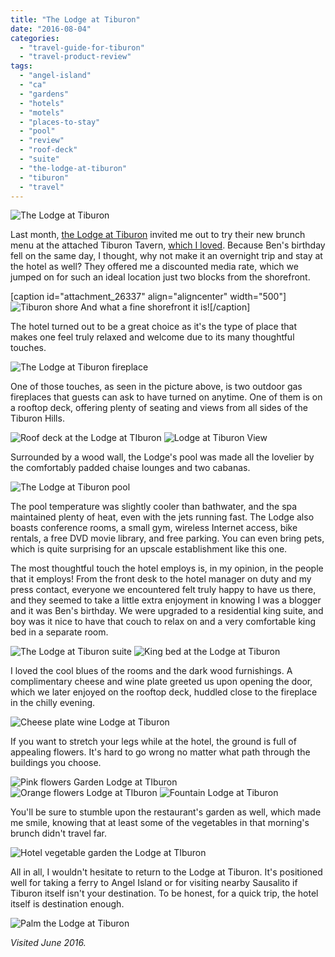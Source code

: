 ```yaml
---
title: "The Lodge at Tiburon"
date: "2016-08-04"
categories: 
  - "travel-guide-for-tiburon"
  - "travel-product-review"
tags: 
  - "angel-island"
  - "ca"
  - "gardens"
  - "hotels"
  - "motels"
  - "places-to-stay"
  - "pool"
  - "review"
  - "roof-deck"
  - "suite"
  - "the-lodge-at-tiburon"
  - "tiburon"
  - "travel"
---
```


![The Lodge at Tiburon](http://s3.amazonaws.com/thegourmez-wpmedia/2016/08/Tiburon-Lodge-31-copy-500x333.jpg)

Last month, [the Lodge at Tiburon](https://huzza.io/wineantics/live-stream/wine-antics-wbc16-livestream-3) invited me out to try their new brunch menu at the attached Tiburon Tavern, [which I loved](http://thegourmez.com/2016/07/06/new-brunch-and-chef-at-tiburon-tavern/). Because Ben's birthday fell on the same day, I thought, why not make it an overnight trip and stay at the hotel as well? They offered me a discounted media rate, which we jumped on for such an ideal location just two blocks from the shorefront.

\[caption id="attachment\_26337" align="aligncenter" width="500"\]![Tiburon shore](http://s3.amazonaws.com/thegourmez-wpmedia/2016/08/Tiburon-04-500x333.jpg) And what a fine shorefront it is!\[/caption\]

The hotel turned out to be a great choice as it's the type of place that makes one feel truly relaxed and welcome due to its many thoughtful touches.

![The Lodge at Tiburon fireplace](http://s3.amazonaws.com/thegourmez-wpmedia/2016/08/Tiburon-Lodge-35-copy-500x333.jpg)

One of those touches, as seen in the picture above, is two outdoor gas fireplaces that guests can ask to have turned on anytime. One of them is on a rooftop deck, offering plenty of seating and views from all sides of the Tiburon Hills.

![Roof deck at the Lodge at TIburon](http://s3.amazonaws.com/thegourmez-wpmedia/2016/08/Tiburon-Lodge-18-copy-500x324.jpg) ![Lodge at Tiburon View](http://s3.amazonaws.com/thegourmez-wpmedia/2016/08/Tiburon-Lodge-21-500x334.jpg)

Surrounded by a wood wall, the Lodge's pool was made all the lovelier by the comfortably padded chaise lounges and two cabanas.

![The Lodge at Tiburon pool](http://s3.amazonaws.com/thegourmez-wpmedia/2016/08/Tiburon-Lodge-28_1-1024x361.jpg)

The pool temperature was slightly cooler than bathwater, and the spa maintained plenty of heat, even with the jets running fast. The Lodge also boasts conference rooms, a small gym, wireless Internet access, bike rentals, a free DVD movie library, and free parking. You can even bring pets, which is quite surprising for an upscale establishment like this one.

The most thoughtful touch the hotel employs is, in my opinion, in the people that it employs! From the front desk to the hotel manager on duty and my press contact, everyone we encountered felt truly happy to have us there, and they seemed to take a little extra enjoyment in knowing I was a blogger and it was Ben's birthday. We were upgraded to a residential king suite, and boy was it nice to have that couch to relax on and a very comfortable king bed in a separate room.

![The Lodge at Tiburon suite](http://s3.amazonaws.com/thegourmez-wpmedia/2016/08/Tiburon-Lodge-19-500x306.jpg) ![King bed at the Lodge at Tiburon](http://s3.amazonaws.com/thegourmez-wpmedia/2016/08/Tiburon-Lodge-20-500x334.jpg)

I loved the cool blues of the rooms and the dark wood furnishings. A complimentary cheese and wine plate greeted us upon opening the door, which we later enjoyed on the rooftop deck, huddled close to the fireplace in the chilly evening.

![Cheese plate wine Lodge at Tiburon](http://s3.amazonaws.com/thegourmez-wpmedia/2016/08/Tiburon-Lodge-23-500x334.jpg)

If you want to stretch your legs while at the hotel, the ground is full of appealing flowers. It's hard to go wrong no matter what path through the buildings you choose.

![Pink flowers Garden Lodge at TIburon](http://s3.amazonaws.com/thegourmez-wpmedia/2016/08/Tiburon-Lodge-37-334x500.jpg) ![Orange flowers Lodge at TIburon](http://s3.amazonaws.com/thegourmez-wpmedia/2016/08/Tiburon-Lodge-38-500x494.jpg) ![Fountain Lodge at Tiburon](http://s3.amazonaws.com/thegourmez-wpmedia/2016/08/Tiburon-Lodge-40-334x500.jpg)

You'll be sure to stumble upon the restaurant's garden as well, which made me smile, knowing that at least some of the vegetables in that morning's brunch didn't travel far.

![Hotel vegetable garden the Lodge at TIburon](http://s3.amazonaws.com/thegourmez-wpmedia/2016/08/Tiburon-Lodge-39-500x334.jpg)

All in all, I wouldn't hesitate to return to the Lodge at Tiburon. It's positioned well for taking a ferry to Angel Island or for visiting nearby Sausalito if Tiburon itself isn't your destination. To be honest, for a quick trip, the hotel itself is destination enough.

![Palm the Lodge at Tiburon](http://s3.amazonaws.com/thegourmez-wpmedia/2016/08/Tiburon-Lodge-34-copy-333x500.jpg)

_Visited June 2016._
